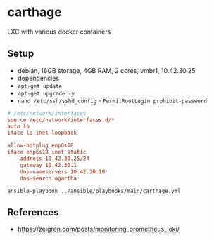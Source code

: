 # carthage

LXC with various docker containers

## Setup

- debian, 16GB storage, 4GB RAM, 2 cores, vmbr1, 10.42.30.25
- dependencies
- `apt-get update`
- `apt-get upgrade -y`
- `nano /etc/ssh/sshd_config` - `PermitRootLogin prohibit-password`

```ini
# /etc/network/interfaces
source /etc/network/interfaces.d/*
auto lo
iface lo inet loopback

allow-hotplug enp6s18
iface enp6s18 inet static
    address 10.42.30.25/24
    gateway 10.42.30.1
    dns-nameservers 10.42.30.10
    dns-search agartha
```

`ansible-playbook ../ansible/playbooks/main/carthage.yml`

## References

- https://zeigren.com/posts/monitoring_prometheus_loki/
